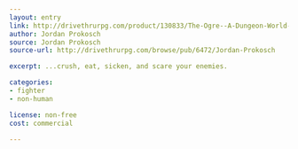 ```yaml
---
layout: entry
link: http://drivethrurpg.com/product/130833/The-Ogre--A-Dungeon-World-Playbook
author: Jordan Prokosch
source: Jordan Prokosch
source-url: http://drivethrurpg.com/browse/pub/6472/Jordan-Prokosch

excerpt: ...crush, eat, sicken, and scare your enemies.

categories:
- fighter
- non-human

license: non-free
cost: commercial

---
```

